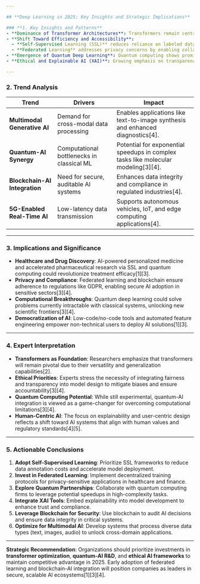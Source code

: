 ```yaml
---

## **Deep Learning in 2025: Key Insights and Strategic Implications**

### **1. Key Insights and Patterns**
- **Dominance of Transformer Architectures**: Transformers remain central to advancements in NLP and vision tasks, with ongoing optimizations for efficiency and scalability[1][2]. Their ability to learn low-sensitivity functions and generalize across tasks solidifies their role in future AI systems[2].
- **Shift Toward Efficiency and Accessibility**: 
  - **Self-Supervised Learning (SSL)** reduces reliance on labeled data, enabling faster model training and deployment in data-scarce environments[3].
  - **Federated Learning** addresses privacy concerns by enabling collaborative model training on decentralized data, critical for healthcare and finance[3].
- **Emergence of Quantum Deep Learning**: Quantum computing shows promise for accelerating training and inference, with potential breakthroughs in drug discovery and materials science[3][4].
- **Ethical and Explainable AI (XAI)**: Growing emphasis on transparency, fairness, and accountability to build trust in AI decisions, particularly in high-stakes domains[3][4].

---
```


### **2. Trend Analysis**
| **Trend**               | **Drivers**                                  | **Impact**                                                                 |
|--------------------------|---------------------------------------------|-----------------------------------------------------------------------------|
| **Multimodal Generative AI** | Demand for cross-modal data processing     | Enables applications like text-to-image synthesis and enhanced diagnostics[4]. |
| **Quantum-AI Synergy**    | Computational bottlenecks in classical ML | Potential for exponential speedups in complex tasks like molecular modeling[3][4]. |
| **Blockchain-AI Integration** | Need for secure, auditable AI systems      | Enhances data integrity and compliance in regulated industries[4].          |
| **5G-Enabled Real-Time AI** | Low-latency data transmission               | Supports autonomous vehicles, IoT, and edge computing applications[4].     |

---

### **3. Implications and Significance**
- **Healthcare and Drug Discovery**: AI-powered personalized medicine and accelerated pharmaceutical research via SSL and quantum computing could revolutionize treatment efficacy[1][3].
- **Privacy and Compliance**: Federated learning and blockchain ensure adherence to regulations like GDPR, enabling secure AI adoption in sensitive sectors[3][4].
- **Computational Breakthroughs**: Quantum deep learning could solve problems currently intractable with classical systems, unlocking new scientific frontiers[3][4].
- **Democratization of AI**: Low-code/no-code tools and automated feature engineering empower non-technical users to deploy AI solutions[1][3].

---

### **4. Expert Interpretation**
- **Transformers as Foundation**: Researchers emphasize that transformers will remain pivotal due to their versatility and generalization capabilities[2].
- **Ethical Priorities**: Experts stress the necessity of integrating fairness and transparency into model design to mitigate biases and ensure accountability[3][4].
- **Quantum Computing Potential**: While still experimental, quantum-AI integration is viewed as a game-changer for overcoming computational limitations[3][4].
- **Human-Centric AI**: The focus on explainability and user-centric design reflects a shift toward AI systems that align with human values and regulatory standards[4][5].

---

### **5. Actionable Conclusions**
1. **Adopt Self-Supervised Learning**: Prioritize SSL frameworks to reduce data annotation costs and accelerate model deployment.
2. **Invest in Federated Learning**: Implement decentralized training protocols for privacy-sensitive applications in healthcare and finance.
3. **Explore Quantum Partnerships**: Collaborate with quantum computing firms to leverage potential speedups in high-complexity tasks.
4. **Integrate XAI Tools**: Embed explainability into model development to enhance trust and compliance.
5. **Leverage Blockchain for Security**: Use blockchain to audit AI decisions and ensure data integrity in critical systems.
6. **Optimize for Multimodal AI**: Develop systems that process diverse data types (text, images, audio) to unlock cross-domain applications.

---

**Strategic Recommendation**: Organizations should prioritize investments in **transformer optimization**, **quantum-AI R&D**, and **ethical AI frameworks** to maintain competitive advantage in 2025. Early adoption of federated learning and blockchain-AI integration will position companies as leaders in secure, scalable AI ecosystems[1][3][4].